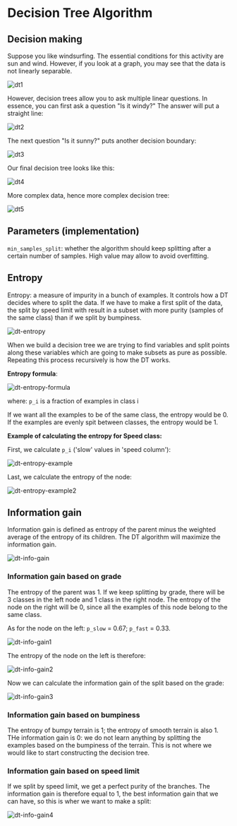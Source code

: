 # Decision Tree Algorithm

## Decision making

Suppose you like windsurfing. The essential conditions for this activity are sun and wind. However, if you look at a graph, you may see that the data is not linearly separable.

![dt1](dt1.png)

However, decision trees allow you to ask multiple linear questions. In essence, you can first ask a question "Is it windy?" The answer will put a straight line:

![dt2](dt2.png)

The next question "Is it sunny?" puts another decision boundary:

![dt3](dt3.png)

Our final decision tree looks like this:

![dt4](dt4.png)

More complex data, hence more complex decision tree:

![dt5](dt5.png) 

## Parameters (implementation)

`min_samples_split`: whether the algorithm should keep splitting after a certain number of samples. High value may allow to avoid overfitting. 

## Entropy

Entropy: a measure of impurity in a bunch of examples. It controls how a DT decides where to split the data. If we have to make a first split of the data, the split by speed limit with result in a subset with more purity (samples of the same class) than if we split by bumpiness. 

![dt-entropy](dt-entropy.png)

When we build a decision tree we are trying to find variables and split points along these variables which are going to make subsets as pure as possible. Repeating this process recursively is how the DT works.

**Entropy formula**: 

![dt-entropy-formula](dt-entropy-formula.png)

where:
`p_i` is a fraction of examples in class i

If we want all the examples to be of the same class, the entropy would be 0. If the examples are evenly spit between classes, the entropy would be 1. 

**Example of calculating the entropy for Speed class:**

First, we calculate `p_i` ('slow' values in 'speed column'):

![dt-entropy-example](dt-entropy-example.png)

Last, we calculate the entropy of the node: 

![dt-entropy-example2](dt-entropy-example2.png)

## Information gain

Information gain is defined as entropy of the parent minus the weighted average of the entropy of its children. The DT algorithm will maximize the information gain. 

![dt-info-gain](dt-info-gain.png)

### Information gain based on grade

The entropy of the parent was 1. If we keep splitting by grade, there will be 3 classes in the left node and 1 class in the right node. The entropy of the node on the right will be 0, since all the examples of this node belong to the same class. 

As for the node on the left: `p_slow` = 0.67; `p_fast` = 0.33. 

![dt-info-gain1](dt-info-gain1.png)

The entropy of the node on the left is therefore: 

![dt-info-gain2](dt-info-gain2.png)

Now we can calculate the information gain of the split based on the grade: 

![dt-info-gain3](dt-info-gain3.png)

### Information gain based on bumpiness

The entropy of bumpy terrain is 1; the entropy of smooth terrain is also 1. THe information gain is 0: we do not learn anything by splitting the examples based on the bumpiness of the terrain. This is not where we would like to start constructing the decision tree. 

### Information gain based on speed limit

If we split by speed limit, we get a perfect purity of the branches. The information gain is therefore equal to 1, the best information gain that we can have, so this is wher we want to make a split: 

![dt-info-gain4](dt-info-gain4.png)